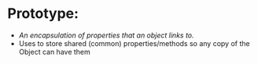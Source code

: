 # Prototype:
* *An encapsulation of properties that an object links to.*
* Uses to store shared (common) properties/methods so any copy of the Object can have them